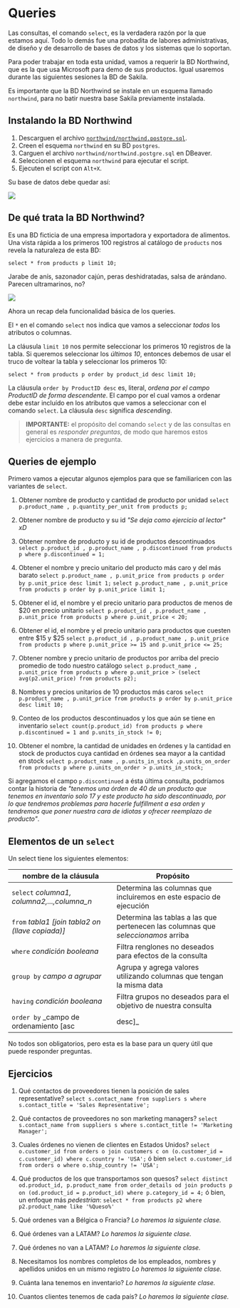 # Queries

Las consultas, el comando `select`, es la verdadera razón por la que estamos aquí. Todo lo demás fue una probadita de labores administrativas, de diseño y de desarrollo de bases de datos y los sistemas que lo soportan.

Para poder trabajar en toda esta unidad, vamos a requerir la BD Northwind, que es la que usa Microsoft para demo de sus productos. Igual usaremos durante las siguientes sesiones la BD de Sakila.

Es importante que la BD Northwind se instale en un esquema llamado `northwind`, para no batir nuestra base Sakila previamente instalada.

## Instalando la BD Northwind

1. Descarguen el archivo [`northwind/northwind.postgre.sql`](https://github.com/xuxoramos/db-4-ds/blob/gh-pages/northwind/northwind.postgre.sql).
2. Creen el esquema `northwind` en su BD `postgres`.
3. Carguen el archivo `northwind/northwind.postgre.sql` en DBeaver.
4. Seleccionen el esquema `northwind` para ejecutar el script.
5. Ejecuten el script con `Alt+X`.

Su base de datos debe quedar así:

![](https://imgur.com/auNft2z.png)

## De qué trata la BD Northwind?

Es una BD ficticia de una empresa importadora y exportadora de alimentos. Una vista rápida a los primeros 100 registros al catálogo de `products` nos revela la naturaleza de esta BD:

`select * from products p limit 10;`

Jarabe de anís, sazonador cajún, peras deshidratadas, salsa de arándano. Parecen ultramarinos, no?

![](https://imgur.com/qR1icRT.png)

Ahora un recap dela funcionalidad básica de los queries.

El `*` en el comando `select` nos indica que vamos a seleccionar _todos_ los atributos o columnas.

La cláusula `limit 10` nos permite seleccionar los primeros 10 registros de la tabla. Si queremos seleccionar los _últimos 10_, entonces debemos de usar el truco de voltear la tabla y seleccionar los primeros 10:

`select * from products p order by product_id desc limit 10;`

La cláusula `order by ProductID desc` es, literal, _ordena por el campo ProductID de forma descendente_. El campo por el cual vamos a ordenar debe estar incluído en los atributos que vamos a seleccionar con el comando `select`. La cláusula `desc` significa _descending_.

 > **IMPORTANTE:** el propósito del comando `select` y de las consultas en general es _responder preguntas_, de modo que haremos estos ejercicios a manera de pregunta.

## Queries de ejemplo

Primero vamos a ejecutar algunos ejemplos para que se familiaricen con las variantes de `select`.

1. Obtener nombre de producto y cantidad de producto por unidad
`select p.product_name , p.quantity_per_unit from products p;`

2. Obtener nombre de producto y su id
_"Se deja como ejercicio al lector" xD_

3. Obtener nombre de producto y su id de productos descontinuados
`select p.product_id , p.product_name , p.discontinued from products p where p.discontinued = 1;`

4. Obtener el nombre y precio unitario del producto más caro y del más barato
`select p.product_name , p.unit_price from products p order by p.unit_price desc limit 1;` 
`select p.product_name , p.unit_price from products p order by p.unit_price limit 1;`

5. Obtener el id, el nombre y el precio unitario para productos de menos de $20 en precio unitario
`select p.product_id , p.product_name , p.unit_price from products p where p.unit_price < 20;`

6. Obtener el id, el nombre y el precio unitario para productos que cuesten entre $15 y $25
`select p.product_id , p.product_name , p.unit_price from products p where p.unit_price >= 15 and p.unit_price <= 25;`

7. Obtener nombre y precio unitario de productos por arriba del precio promedio de todo nuestro catálogo
`select p.product_name , p.unit_price from products p where p.unit_price > (select avg(p2.unit_price) from products p2);`

8. Nombres y precios unitarios de 10 productos más caros
`select p.product_name , p.unit_price from products p order by p.unit_price desc limit 10;`

9. Conteo de los productos descontinuados y los que aún se tiene en inventario
`select count(p.product_id) from products p where p.discontinued = 1 and p.units_in_stock != 0;`

10. Obtener el nombre, la cantidad de unidades en órdenes y la cantidad en stock de productos cuya cantidad en órdenes sea mayor a la cantidad en stock
`select p.product_name , p.units_in_stock ,p.units_on_order from products p where p.units_on_order > p.units_in_stock;`

Si agregamos el campo `p.discontinued` a ésta última consulta, podríamos contar la historia de _"tenemos una órden de 40 de un producto que tenemos en inventario solo 17 y este producto ha sido descontinuado, por lo que tendremos problemas para hacerle fulfillment a esa orden y tendremos que poner nuestra cara de idiotas y ofrecer reemplazo de producto"_.

## Elementos de un `select`

Un select tiene los siguientes elementos:

| nombre de la cláusula | Propósito |  
|-|-|
| `select` _columna1, columna2,...,columna_n_ | Determina las columnas que incluiremos en este espacio de ejecución |  
| `from` _tabla1 [join tabla2 on (llave copiada)]_| Determina las tablas a las que pertenecen las columnas que _seleccionamos_ arriba |  
| `where` _condición booleana_ | Filtra renglones no deseados para efectos de la consulta |  
| `group by` _campo a agrupar_| Agrupa y agrega valores utilizando columnas que tengan la misma data |
| `having` _condición booleana_ |  Filtra grupos no deseados para el objetivo de nuestra consulta |
| `order by` _campo de ordenamiento [asc|desc]_ |  Ordena de forma `asc` y `desc` los resultados de la consulta |

No todos son obligatorios, pero esta es la base para un query útil que puede responder preguntas.

## Ejercicios

1. Qué contactos de proveedores tienen la posición de sales representative?
`select s.contact_name from suppliers s where s.contact_title = 'Sales Representative';`

2. Qué contactos de proveedores no son marketing managers?
`select s.contact_name from suppliers s where s.contact_title != 'Marketing Manager';` 

3. Cuales órdenes no vienen de clientes en Estados Unidos?
`select o.customer_id from orders o join customers c on (o.customer_id = c.customer_id) where c.country != 'USA';` ó bien
`select o.customer_id from orders o where o.ship_country != 'USA';`

4. Qué productos de los que transportamos son quesos?
`select distinct od.product_id, p.product_name from order_details od join products p on (od.product_id = p.product_id) where p.category_id = 4;` ó bien, un enfoque más _pedestrian_:
`select * from products p2 where p2.product_name like '%Queso%'` 

5. Qué ordenes van a Bélgica o Francia?
_Lo haremos la siguiente clase._

6. Qué órdenes van a LATAM?
_Lo haremos la siguiente clase._

7. Qué órdenes no van a LATAM?
_Lo haremos la siguiente clase._

9. Necesitamos los nombres completos de los empleados, nombres y apellidos unidos en un mismo registro
_Lo haremos la siguiente clase._

10. Cuánta lana tenemos en inventario?
_Lo haremos la siguiente clase._

11. Cuantos clientes tenemos de cada país?
_Lo haremos la siguiente clase._

